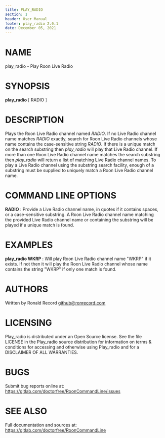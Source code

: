 ```yaml
---
title: PLAY_RADIO
section: 1
header: User Manual
footer: play_radio 2.0.1
date: December 05, 2021
---
```

# NAME
play_radio - Play Roon Live Radio

# SYNOPSIS
**play_radio** [ RADIO ]

# DESCRIPTION
Plays the Roon Live Radio channel named *RADIO*. If no Live Radio channel name matches *RADIO* exactly, search for Roon Live Radio channels whose name contains the case-sensitive string *RADIO*. If there is a unique match on the search substring then *play_radio* will play that Live Radio channel. If more than one Roon Live Radio channel name matches the search substring then *play_radio* will return a list of matching Live Radio channel names. To play a Live Radio channel using the substring search facility, enough of a substring must be supplied to uniquely match a Roon Live Radio channel name.

# COMMAND LINE OPTIONS
**RADIO**
:  Provide a Live Radio channel name, in quotes if it contains spaces, or a case-sensitive substring. A Roon Live Radio channel name matching the provided Live Radio channel name or containing the substring will be played if a unique match is found.

# EXAMPLES
**play_radio WKRP**
: Will play Roon Live Radio channel name "WKRP" if it exists. If not then it will play the Roon Live Radio channel whose name contains the string "WKRP" if only one match is found.

# AUTHORS
Written by Ronald Record github@ronrecord.com

# LICENSING
Play_radio is distributed under an Open Source license.
See the file LICENSE in the Play_radio source distribution
for information on terms &amp; conditions for accessing and
otherwise using Play_radio and for a DISCLAIMER OF ALL WARRANTIES.

# BUGS
Submit bug reports online at: https://gitlab.com/doctorfree/RoonCommandLine/issues

# SEE ALSO
Full documentation and sources at: https://gitlab.com/doctorfree/RoonCommandLine

